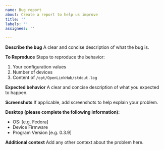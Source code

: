 ```yaml
---
name: Bug report
about: Create a report to help us improve
title: ''
labels: ''
assignees: ''

---
```


**Describe the bug**
A clear and concise description of what the bug is.

**To Reproduce**
Steps to reproduce the behavior:
1. Your configuration values
2. Number of devices
3. Content of `/opt/OpenLinkHub/stdout.log`

**Expected behavior**
A clear and concise description of what you expected to happen.

**Screenshots**
If applicable, add screenshots to help explain your problem.

**Desktop (please complete the following information):**
 - OS: [e.g. Fedora]
 - Device Firmware
 - Program Version [e.g. 0.3.9]

**Additional context**
Add any other context about the problem here.
